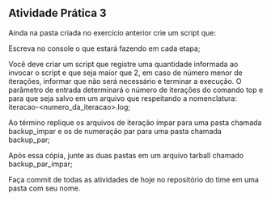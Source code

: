 ## Atividade Prática 3

Ainda na pasta criada no exercício anterior crie um script que:

Escreva no console o que estará fazendo em cada etapa;

Você deve criar um script que registre uma quantidade informada ao invocar o script e que seja maior que 2, em caso de número menor de iterações, informar que não será necessário e terminar a execução. O parâmetro de entrada determinará o número de iterações do comando top e para que seja salvo em um arquivo que respeitando a nomenclatura: iteracao-<numero_da_iteracao>.log;

Ao término replique os arquivos de iteração ímpar para uma pasta chamada backup_impar e os de numeração par para uma pasta chamada backup_par;

Após essa cópia, junte as duas pastas em um arquivo tarball chamado backup_par_impar;

Faça commit de todas as atividades de hoje no repositório do time em uma pasta com seu nome.